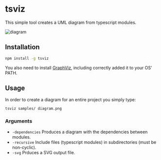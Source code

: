 # tsviz
This simple tool creates a UML diagram from typescript modules.

![diagram](https://raw.githubusercontent.com/joaompneves/tsviz/master/samples/diagram.png)

## Installation

```bash
npm install -g tsviz
```
You also need to install [GraphViz](http://www.graphviz.org/Download.php), including correctly added it to your OS' PATH.

## Usage

In order to create a diagram for an entire project you simply type:

```bash
tsviz samples/ diagram.png
```

### Arguments
* `-dependencies`
  Produces a diagram with the dependencies between modules.
* `-recursive`
  Include files (typescript modules) in subdirectories (must be non-cyclic).
* `-svg`
  Prduces a SVG output file.
